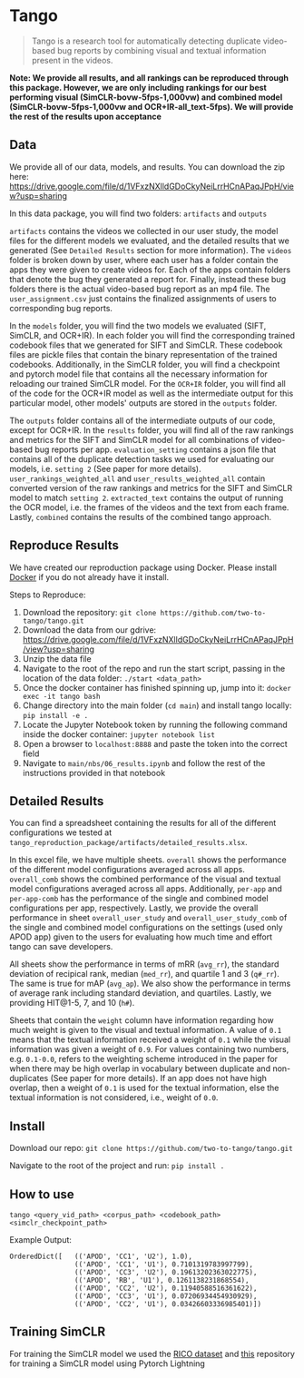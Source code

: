 <!--

#################################################
### THIS FILE WAS AUTOGENERATED! DO NOT EDIT! ###
#################################################
# file to edit: nbs/index.ipynb
# command to build the docs after a change: nbdev_build_docs

-->

# Tango

> Tango is a research tool for automatically detecting duplicate video-based bug reports by combining visual and textual information present in the videos.


**Note: We provide all results, and all rankings can be reproduced through this package. However, we are only including rankings for our best performing visual (SimCLR-bovw-5fps-1,000vw) and combined model (SimCLR-bovw-5fps-1,000vw and OCR+IR-all_text-5fps). We will provide the rest of the results upon acceptance**

## Data



We provide all of our data, models, and results. You can download the zip here: https://drive.google.com/file/d/1VFxzNXlldGDoCkyNeiLrrHCnAPaqJPpH/view?usp=sharing

In this data package, you will find two folders: `artifacts` and `outputs`

`artifacts` contains the videos we collected in our user study, the model files for the different models we evaluated, and the detailed results that we generated (See `Detailed Results` section for more information). The `videos` folder is broken down by user, where each user has a folder contain the apps they were given to create videos for. Each of the apps contain folders that denote the bug they generated a report for. Finally, instead these bug folders there is the actual video-based bug report as an mp4 file. The `user_assignment.csv` just contains the finalized assignments of users to corresponding bug reports.

In the `models` folder, you will find the two models we evaluated (SIFT, SimCLR, and OCR+IR). In each folder you will find the corresponding trained codebook files that we generated for SIFT and SimCLR. These codebook files are pickle files that contain the binary representation of the trained codebooks. Additionally, in the SimCLR folder, you will find a checkpoint and pytorch model file that contains all the necessary information for reloading our trained SimCLR model. For the `OCR+IR` folder, you will find all of the code for the OCR+IR model as well as the intermediate output for this particular model, other models' outputs are stored in the `outputs` folder.

The `outputs` folder contains all of the intermediate outputs of our code, except for OCR+IR. In the `results` folder, you will find all of the raw rankings and metrics for the SIFT and SimCLR model for all combinations of video-based bug reports per app. `evaluation_setting` contains a json file that contains all of the duplicate detection tasks we used for evaluating our models, i.e. `setting 2` (See paper for more details). `user_rankings_weighted_all` and `user_results_weighted_all` contain converted version of the raw rankings and metrics for the SIFT and SimCLR model to match `setting 2`. `extracted_text` contains the output of running the OCR model, i.e. the frames of the videos and the text from each frame. Lastly, `combined` contains the results of the combined tango approach.

## Reproduce Results

We have created our reproduction package using Docker. Please install [Docker](https://docs.docker.com/get-docker/) if you do not already have it install.

Steps to Reproduce:
1. Download the repository: `git clone https://github.com/two-to-tango/tango.git`
2. Download the data from our gdrive: https://drive.google.com/file/d/1VFxzNXlldGDoCkyNeiLrrHCnAPaqJPpH/view?usp=sharing
3. Unzip the data file
2. Navigate to the root of the repo and run the start script, passing in the location of the data folder: `./start <data_path>`
3. Once the docker container has finished spinning up, jump into it: `docker exec -it tango bash`
4. Change directory into the main folder (`cd main`) and install tango locally: `pip install -e .`
5. Locate the Jupyter Notebook token by running the following command inside the docker container: `jupyter notebook list`
6. Open a browser to `localhost:8888` and paste the token into the correct field
7. Navigate to `main/nbs/06_results.ipynb` and follow the rest of the instructions provided in that notebook

## Detailed Results

You can find a spreadsheet containing the results for all of the different configurations we tested at `tango_reproduction_package/artifacts/detailed_results.xlsx`.

In this excel file, we have multiple sheets. `overall` shows the performance of the different model configurations averaged across all apps. `overall_comb` shows the combined performance of the visual and textual model configurations averaged across all apps. Additionally, `per-app` and `per-app-comb` has the performance of the single and combined model configurations per app, respectively. Lastly, we provide the overall performance in sheet `overall_user_study` and `overall_user_study_comb` of the single and combined model configurations on the settings (used only APOD app) given to the users for evaluating how much time and effort tango can save developers.

All sheets show the performance in terms of mRR (`avg_rr`), the standard deviation of recipical rank, median (`med_rr`), and quartile 1 and 3 (`q#_rr`). The same is true for mAP (`avg_ap`). We also show the performance in terms of average rank including standard deviation, and quartiles. Lastly, we providing HIT@1-5, 7, and 10 (`h#`).

Sheets that contain the `weight` column have information regarding how much weight is given to the visual and textual information. A value of `0.1` means that the textual information received a weight of `0.1` while the visual information was given a weight of `0.9`. For values containing two numbers, e.g. `0.1-0.0`, refers to the weighting scheme introduced in the paper for when there may be high overlap in vocabulary between duplicate and non-duplicates (See paper for more details). If an app does not have high overlap, then a weight of `0.1` is used for the textual information, else the textual information is not considered, i.e., weight of `0.0`.

## Install

Download our repo:
`git clone https://github.com/two-to-tango/tango.git`

Navigate to the root of the project and run:
`pip install .`

## How to use

`tango <query_vid_path> <corpus_path> <codebook_path> <simclr_checkpoint_path>`

Example Output:
```
OrderedDict([   (('APOD', 'CC1', 'U2'), 1.0),
                (('APOD', 'CC1', 'U1'), 0.7101319783997799),
                (('APOD', 'CC3', 'U2'), 0.19613202363022775),
                (('APOD', 'RB', 'U1'), 0.1261138231868554),
                (('APOD', 'CC2', 'U2'), 0.11940588516361622),
                (('APOD', 'CC3', 'U1'), 0.07206934454930929),
                (('APOD', 'CC2', 'U1'), 0.03426603336985401)])
```

## Training SimCLR
For training the SimCLR model we used the [RICO dataset](https://interactionmining.org/rico) and [this](https://github.com/dthiagarajan/simclr_pytorch) repository for training a SimCLR model using Pytorch Lightning
